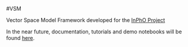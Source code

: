 #VSM

Vector Space Model Framework developed for the 
[InPhO Project](https://inpho.cogs.indiana.edu/)

In the near future, documentation, tutorials and demo notebooks will
be found [here](http://inpho.github.io/vsm/).

